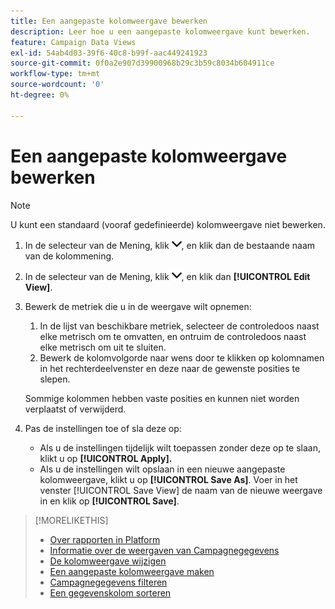 ```yaml
---
title: Een aangepaste kolomweergave bewerken
description: Leer hoe u een aangepaste kolomweergave kunt bewerken.
feature: Campaign Data Views
exl-id: 54ab4d03-39f6-40c8-b99f-aac449241923
source-git-commit: 0f0a2e907d39900968b29c3b59c8034b604911ce
workflow-type: tm+mt
source-wordcount: '0'
ht-degree: 0%

---
```


# Een aangepaste kolomweergave bewerken

>[!NOTE]
>
>U kunt een standaard (vooraf gedefinieerde) kolomweergave niet bewerken.

1. In de selecteur van de Mening, klik ![benedenpijl](/help/dsp/assets/chevron-down.png), en klik dan de bestaande naam van de kolommening.
1. In de selecteur van de Mening, klik ![benedenpijl](/help/dsp/assets/chevron-down.png), en klik dan **[!UICONTROL Edit View]**.
1. Bewerk de metriek die u in de weergave wilt opnemen:
   1. In de lijst van beschikbare metriek, selecteer de controledoos naast elke metrisch om te omvatten, en ontruim de controledoos naast elke metrisch om uit te sluiten.
   1. Bewerk de kolomvolgorde naar wens door te klikken op kolomnamen in het rechterdeelvenster en deze naar de gewenste posities te slepen.

   Sommige kolommen hebben vaste posities en kunnen niet worden verplaatst of verwijderd.

1. Pas de instellingen toe of sla deze op:

   * Als u de instellingen tijdelijk wilt toepassen zonder deze op te slaan, klikt u op **[!UICONTROL Apply].**
   * Als u de instellingen wilt opslaan in een nieuwe aangepaste kolomweergave, klikt u op **[!UICONTROL Save As]**. Voer in het venster [!UICONTROL Save View] de naam van de nieuwe weergave in en klik op **[!UICONTROL Save]**.

>[!MORELIKETHIS]
>
>* [Over rapporten in Platform](campaign-reports-about.md)
>* [Informatie over de weergaven van Campagnegegevens](campaign-data-views-about.md)
>* [De kolomweergave wijzigen](column-view-change.md)
>* [Een aangepaste kolomweergave maken](column-view-create.md)
>* [Campagnegegevens filteren](campaign-data-filter.md)
>* [Een gegevenskolom sorteren](campaign-data-sort.md)

